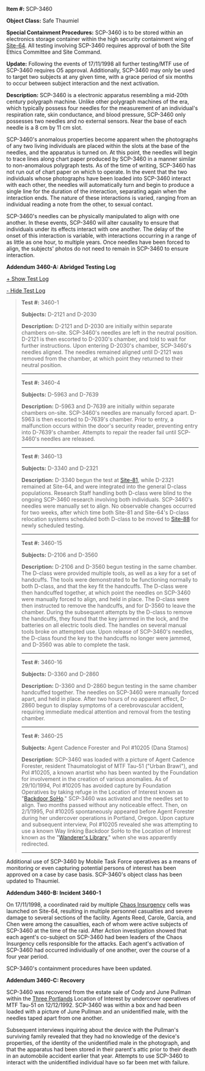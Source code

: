 **Item #:** SCP-3460

**Object Class:** Safe Thaumiel

**Special Containment Procedures:** SCP-3460 is to be stored within an electronics storage container within the high security containment wing of [Site-64](/secure-facility-dossier-site-64). All testing involving SCP-3460 requires approval of both the Site Ethics Committee and Site Command.

**Update:** Following the events of 17/11/1998 all further testing/MTF use of SCP-3460 requires O5 approval. Additionally, SCP-3460 may only be used to target two subjects at any given time, with a grace period of six months to occur between subject interaction and the next activation.

**Description:** SCP-3460 is a electronic apparatus resembling a mid-20th century polygraph machine. Unlike other polygraph machines of the era, which typically possess four needles for the measurement of an individual's respiration rate, skin conductance, and blood pressure, SCP-3460 only possesses two needles and no external sensors. Near the base of each needle is a 8 cm by 11 cm slot.

SCP-3460's anomalous properties become apparent when the photographs of any two living individuals are placed within the slots at the base of the needles, and the apparatus is turned on. At this point, the needles will begin to trace lines along chart paper produced by SCP-3460 in a manner similar to non-anomalous polygraph tests. As of the time of writing, SCP-3460 has not run out of chart paper on which to operate. In the event that the two individuals whose photographs have been loaded into SCP-3460 interact with each other, the needles will automatically turn and begin to produce a single line for the duration of the interaction, separating again when the interaction ends. The nature of these interactions is varied, ranging from an individual reading a note from the other, to sexual contact.

SCP-3460's needles can be physically manipulated to align with one another. In these events, SCP-3460 will alter causality to ensure that individuals under its effects interact with one another. The delay of the onset of this interaction is variable, with interactions occurring in a range of as little as one hour, to multiple years. Once needles have been forced to align, the subjects' photos do not need to remain in SCP-3460 to ensure interaction.

**Addendum 3460-A: Abridged Testing Log**

[+ Show Test Log](javascript:;)

[\- Hide Test Log](javascript:;)

> **Test #:** 3460-1
> 
> **Subjects:** D-2121 and D-2030
> 
> **Description:** D-2121 and D-2030 are initially within separate chambers on-site. SCP-3460's needles are left in the neutral position. D-2121 is then escorted to D-2030's chamber, and told to wait for further instructions. Upon entering D-2030's chamber, SCP-3460's needles aligned. The needles remained aligned until D-2121 was removed from the chamber, at which point they returned to their neutral position.
> 
> * * *
> 
> **Test #:** 3460-4
> 
> **Subjects:** D-5963 and D-7639
> 
> **Description:** D-5963 and D-7639 are initially within separate chambers on-site. SCP-3460's needles are manually forced apart. D-5963 is then escorted to D-7639's chamber. Prior to entry, a malfunction occurs within the door's security reader, preventing entry into D-7639's chamber. Attempts to repair the reader fail until SCP-3460's needles are released.
> 
> * * *
> 
> **Test #:** 3460-13
> 
> **Subjects:** D-3340 and D-2321
> 
> **Description:** D-3340 begun the test at [Site-81](/secure-facility-dossier-site-81), while D-2321 remained at Site-64, and were integrated into the general D-class populations. Research Staff handling both D-class were blind to the ongoing SCP-3460 research involving both individuals. SCP-3460's needles were manually set to align. No observable changes occurred for two weeks, after which time both Site-81 and Site-64's D-class relocation systems scheduled both D-class to be moved to [Site-88](/secure-facility-dossier-site-88) for newly scheduled testing.
> 
> * * *
> 
> **Test #:** 3460-15
> 
> **Subjects:** D-2106 and D-3560
> 
> **Description:** D-2106 and D-3560 begun testing in the same chamber. The D-class were provided multiple tools, as well as a key for a set of handcuffs. The tools were demonstrated to be functioning normally to both D-class, and that the key fit the handcuffs. The D-class were then handcuffed together, at which point the needles on SCP-3460 were manually forced to align, and held in place. The D-class were then instructed to remove the handcuffs, and for D-3560 to leave the chamber. During the subsequent attempts by the D-class to remove the handcuffs, they found that the key jammed in the lock, and the batteries on all electric tools died. The handles on several manual tools broke on attempted use. Upon release of SCP-3460's needles, the D-class found the key to the handcuffs no longer were jammed, and D-3560 was able to complete the task.
> 
> * * *
> 
> **Test #:** 3460-16
> 
> **Subjects:** D-3360 and D-2860
> 
> **Description:** D-3360 and D-2860 begun testing in the same chamber handcuffed together. The needles on SCP-3460 were manually forced apart, and held in place. After two hours of no apparent effect, D-2860 begun to display symptoms of a cerebrovascular accident, requiring immediate medical attention and removal from the testing chamber.
> 
> * * *
> 
> **Test #:** 3460-25
> 
> **Subjects:** Agent Cadence Forester and PoI #10205 (Dana Stamos)
> 
> **Description:** SCP-3460 was loaded with a picture of Agent Cadence Forester, resident Thaumatologist of MTF Tau-51 ("Urban Brawl"), and PoI #10205, a known anartist who has been wanted by the Foundation for involvement in the creation of various anomalies. As of 29/10/1994, PoI #10205 has avoided capture by Foundation Operatives by taking refuge in the Location of Interest known as "[Backdoor SoHo](/etdp-hub-page)." SCP-3460 was activated and the needles set to align. Two months passed without any noticeable effect. Then, on 2/1/1995, PoI #10205 spontaneously appeared before Agent Forester during her undercover operations in Portland, Oregon. Upon capture and subsequent interview, PoI #10205 revealed she was attempting to use a known Way linking Backdoor SoHo to the Location of Interest known as the "[Wanderer's Library](http://wanderers-library.wikidot.com)," when she was apparently redirected.
> 
> * * *

Additional use of SCP-3460 by Mobile Task Force operatives as a means of monitoring or even capturing potential persons of interest has been approved on a case by case basis. SCP-3460's object class has been updated to Thaumiel.

**Addendum 3460-B: Incident 3460-1**

On 17/11/1998, a coordinated raid by multiple [Chaos Insurgency](/chaos-insurgency-hub) cells was launched on Site-64, resulting in multiple personnel casualties and severe damage to several sections of the facility. Agents Reed, Carole, Garcia, and Chen were among the casualties, each of whom were active subjects of SCP-3460 at the time of the raid. After Action investigation showed that each agent's co-subject on SCP-3460 had been leaders of the Chaos Insurgency cells responsible for the attacks. Each agent's activation of SCP-3460 had occurred individually of one another, over the course of a four year period.

SCP-3460's containment procedures have been updated.

**Addendum 3460-C: Recovery**

SCP-3460 was recovered from the estate sale of Cody and June Pullman within the [Three Portlands](/three-portlands-hub) Location of Interest by undercover operatives of MTF Tau-51 on 12/12/1992. SCP-3460 was within a box and had been loaded with a picture of June Pullman and an unidentified male, with the needles taped apart from one another.

Subsequent interviews inquiring about the device with the Pullman's surviving family revealed that they had no knowledge of the device's properties, of the identity of the unidentified male in the photograph, and that the apparatus had been stored in their parent's attic prior to their death in an automobile accident earlier that year. Attempts to use SCP-3460 to interact with the unidentified individual have so far been met with failure.